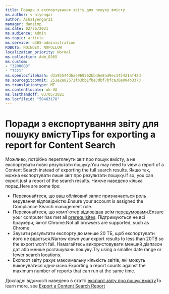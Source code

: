 ```yaml
---
title: Поради з експортування звіту для пошуку вмісту
ms.author: v-aiyengar
author: AshaIyengar21
manager: dansimp
ms.date: 02/26/2021
ms.audience: Admin
ms.topic: article
ms.service: o365-administration
ROBOTS: NOINDEX, NOFOLLOW
localization_priority: Normal
ms.collection: Adm_O365
ms.custom:
- "3200003"
- "7221"
ms.openlocfilehash: d3a93544d6ae969562bbd6e8ad9ec145421af42d
ms.sourcegitcommit: 251e2e82571fb3bb1fbe3dbf7bfca30e004b3373
ms.translationtype: MT
ms.contentlocale: uk-UA
ms.lasthandoff: 03/05/2021
ms.locfileid: "50483178"
---
```

# <a name="tips-for-exporting-a-report-for-content-search"></a><span data-ttu-id="4d45f-102">Поради з експортування звіту для пошуку вмісту</span><span class="sxs-lookup"><span data-stu-id="4d45f-102">Tips for exporting a report for Content Search</span></span>

<span data-ttu-id="4d45f-103">Можливо, потрібно переглянути звіт про пошук вмісту, а не експортувати повні результати пошуку.</span><span class="sxs-lookup"><span data-stu-id="4d45f-103">You may need to view a report of a Content Search instead of exporting the full search results.</span></span> <span data-ttu-id="4d45f-104">Якщо так, можна експортувати лише звіт про результати пошуку.</span><span class="sxs-lookup"><span data-stu-id="4d45f-104">If so, you can export just a report of the search results.</span></span> <span data-ttu-id="4d45f-105">Нижче наведено кілька порад.</span><span class="sxs-lookup"><span data-stu-id="4d45f-105">Here are some tips:</span></span>

- <span data-ttu-id="4d45f-106">Переконайтеся, що ваш обліковий запис призначається роль керування відповідністю.</span><span class="sxs-lookup"><span data-stu-id="4d45f-106">Ensure your account is assigned the Compliance Search management role.</span></span>
- <span data-ttu-id="4d45f-107">Переконайтеся, що комп'ютер відповідав всім [передумовами](https://go.microsoft.com/fwlink/?linkid=2102407).</span><span class="sxs-lookup"><span data-stu-id="4d45f-107">Ensure your computer has met all [prerequisites](https://go.microsoft.com/fwlink/?linkid=2102407).</span></span> <span data-ttu-id="4d45f-108">Підтримуються не всі браузери, як-от Chrome.</span><span class="sxs-lookup"><span data-stu-id="4d45f-108">Not all browsers are supported, such as Chrome.</span></span>
- <span data-ttu-id="4d45f-109">Звузити результати експорту до менше 20 ТБ, щоб експортувати його не вдасться.</span><span class="sxs-lookup"><span data-stu-id="4d45f-109">Narrow down your export results to less than 20TB so the export won't fail.</span></span> <span data-ttu-id="4d45f-110">Намагайтесь використовувати менший діапазон дат або менше розташувань пошуку.</span><span class="sxs-lookup"><span data-stu-id="4d45f-110">Try using a smaller date range or fewer search locations.</span></span>
- <span data-ttu-id="4d45f-111">Експорт звіту рахує максимальну кількість звітів, які можуть виконуватися одночасно.</span><span class="sxs-lookup"><span data-stu-id="4d45f-111">Exporting a report counts against the maximum number of reports that can run at the same time.</span></span>

<span data-ttu-id="4d45f-112">Докладні відомості наведено в статті [експорт звіту про пошук вмісту](https://go.microsoft.com/fwlink/?linkid=2102409)</span><span class="sxs-lookup"><span data-stu-id="4d45f-112">To learn more, see [Export a Content Search Report](https://go.microsoft.com/fwlink/?linkid=2102409)</span></span>
